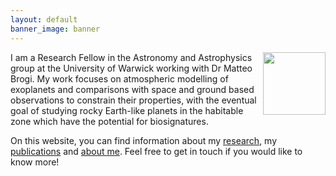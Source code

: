 ```yaml
---
layout: default
banner_image: banner
---
```


<img style="float: right; width: 100" src="{{site.baseurl}}/images/gandhi.png">

I am a Research Fellow in the Astronomy and Astrophysics group at the University of Warwick working with Dr Matteo Brogi. My work focuses on atmospheric modelling of exoplanets and comparisons with space and ground based observations to constrain their properties, with the eventual goal of studying rocky Earth-like planets in the habitable zone which have the potential for biosignatures.

On this website, you can find information about my [research]({{site.baseurl}}/research.html), my [publications]({{site.baseurl}}/publications.html) and [about me]({{site.baseurl}}/aboutme.html). Feel free to get in touch if you would like to know more!
